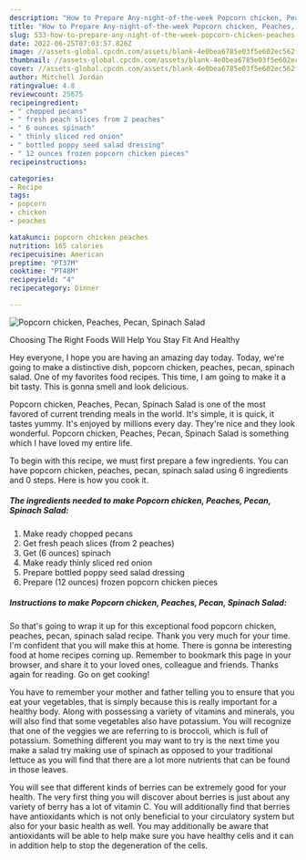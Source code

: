 ```yaml
---
description: "How to Prepare Any-night-of-the-week Popcorn chicken, Peaches, Pecan, Spinach Salad"
title: "How to Prepare Any-night-of-the-week Popcorn chicken, Peaches, Pecan, Spinach Salad"
slug: 533-how-to-prepare-any-night-of-the-week-popcorn-chicken-peaches-pecan-spinach-salad
date: 2022-06-25T07:03:57.826Z
image: //assets-global.cpcdn.com/assets/blank-4e0bea6785e03f5e602ec562f230caae08da540cada707380b4fe1bbebba43da.png
thumbnail: //assets-global.cpcdn.com/assets/blank-4e0bea6785e03f5e602ec562f230caae08da540cada707380b4fe1bbebba43da.png
cover: //assets-global.cpcdn.com/assets/blank-4e0bea6785e03f5e602ec562f230caae08da540cada707380b4fe1bbebba43da.png
author: Mitchell Jordan
ratingvalue: 4.8
reviewcount: 25675
recipeingredient:
- " chopped pecans"
- " fresh peach slices from 2 peaches"
- " 6 ounces spinach"
- " thinly sliced red onion"
- " bottled poppy seed salad dressing"
- " 12 ounces frozen popcorn chicken pieces"
recipeinstructions:

categories:
- Recipe
tags:
- popcorn
- chicken
- peaches

katakunci: popcorn chicken peaches 
nutrition: 165 calories
recipecuisine: American
preptime: "PT37M"
cooktime: "PT48M"
recipeyield: "4"
recipecategory: Dinner

---
```



![Popcorn chicken, Peaches, Pecan, Spinach Salad](//assets-global.cpcdn.com/assets/blank-4e0bea6785e03f5e602ec562f230caae08da540cada707380b4fe1bbebba43da.png)

Choosing The Right Foods Will Help You Stay Fit And Healthy

Hey everyone, I hope you are having an amazing day today. Today, we're going to make a distinctive dish, popcorn chicken, peaches, pecan, spinach salad. One of my favorites food recipes. This time, I am going to make it a bit tasty. This is gonna smell and look delicious.

Popcorn chicken, Peaches, Pecan, Spinach Salad is one of the most favored of current trending meals in the world. It's simple, it is quick, it tastes yummy. It's enjoyed by millions every day. They're nice and they look wonderful. Popcorn chicken, Peaches, Pecan, Spinach Salad is something which I have loved my entire life.




To begin with this recipe, we must first prepare a few ingredients. You can have popcorn chicken, peaches, pecan, spinach salad using 6 ingredients and 0 steps. Here is how you cook it.

<!--inarticleads1-->

##### The ingredients needed to make Popcorn chicken, Peaches, Pecan, Spinach Salad:

1. Make ready  chopped pecans
1. Get  fresh peach slices (from 2 peaches)
1. Get  (6 ounces) spinach
1. Make ready  thinly sliced red onion
1. Prepare  bottled poppy seed salad dressing
1. Prepare  (12 ounces) frozen popcorn chicken pieces




<!--inarticleads2-->

##### Instructions to make Popcorn chicken, Peaches, Pecan, Spinach Salad:





So that's going to wrap it up for this exceptional food popcorn chicken, peaches, pecan, spinach salad recipe. Thank you very much for your time. I'm confident that you will make this at home. There is gonna be interesting food at home recipes coming up. Remember to bookmark this page in your browser, and share it to your loved ones, colleague and friends. Thanks again for reading. Go on get cooking!

You have to remember your mother and father telling you to ensure that you eat your vegetables, that is simply because this is really important for a healthy body. Along with possessing a variety of vitamins and minerals, you will also find that some vegetables also have potassium. You will recognize that one of the veggies we are referring to is broccoli, which is full of potassium. Something different you may want to try is the next time you make a salad try making use of spinach as opposed to your traditional lettuce as you will find that there are a lot more nutrients that can be found in those leaves.

You will see that different kinds of berries can be extremely good for your health. The very first thing you will discover about berries is just about any variety of berry has a lot of vitamin C. You will additionally find that berries have antioxidants which is not only beneficial to your circulatory system but also for your basic health as well. You may additionally be aware that antioxidants will be able to help make sure you have healthy cells and it can in addition help to stop the degeneration of the cells.
